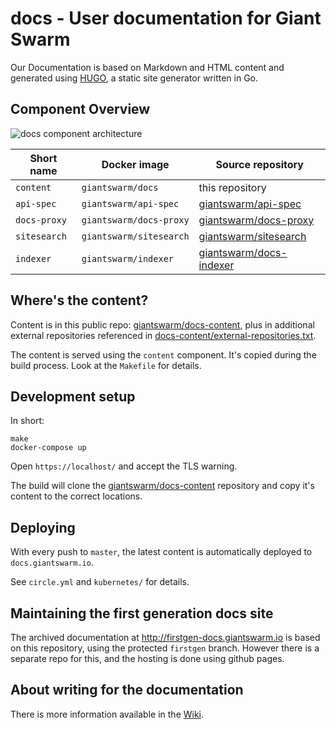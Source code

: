# docs - User documentation for Giant Swarm

Our Documentation is based on Markdown and HTML content and generated using [HUGO](http://gohugo.io/), a static site generator written in Go.

## Component Overview

![docs component architecture](https://cloud.githubusercontent.com/assets/273727/19264053/8344ef86-8f9f-11e6-9154-e6ee9b8d5668.png)

|Short name    | Docker image            | Source repository                                                      |
|--------------|-------------------------|------------------------------------------------------------------------|
|`content`     | `giantswarm/docs`       | this repository                                                        |
|`api-spec`    | `giantswarm/api-spec`   | [giantswarm/api-spec](https://github.com/giantswarm/api-spec)          |
|`docs-proxy`  | `giantswarm/docs-proxy` | [giantswarm/docs-proxy](https://github.com/giantswarm/docs-proxy/)     |
|`sitesearch`  | `giantswarm/sitesearch` | [giantswarm/sitesearch](https://github.com/giantswarm/sitesearch/)     |
|`indexer`     | `giantswarm/indexer`    | [giantswarm/docs-indexer](https://github.com/giantswarm/docs-indexer/) |


## Where's the content?

Content is in this public repo: [giantswarm/docs-content](https://github.com/giantswarm/docs-content), plus in additional external repositories referenced in [docs-content/external-repositories.txt](https://github.com/giantswarm/docs-content/blob/master/external-repositories.txt).

The content is served using the `content` component. It's copied during the build process. Look at the `Makefile` for details.

## Development setup

In short:

```nohighlight
make
docker-compose up
```

Open `https://localhost/` and accept the TLS warning.

The build will clone the [giantswarm/docs-content](https://github.com/giantswarm/docs-content) repository and copy it's content to the correct locations.

## Deploying

With every push to `master`, the latest content is automatically deployed to `docs.giantswarm.io`.

See `circle.yml` and `kubernetes/` for details.

## Maintaining the first generation docs site

The archived documentation at http://firstgen-docs.giantswarm.io is based on this repository, using the protected `firstgen` branch. However there is a separate repo for this, and the hosting is done using github pages.

## About writing for the documentation

There is more information available in the [Wiki](https://git.giantswarm.io/giantswarm/docs/wikis/home).
